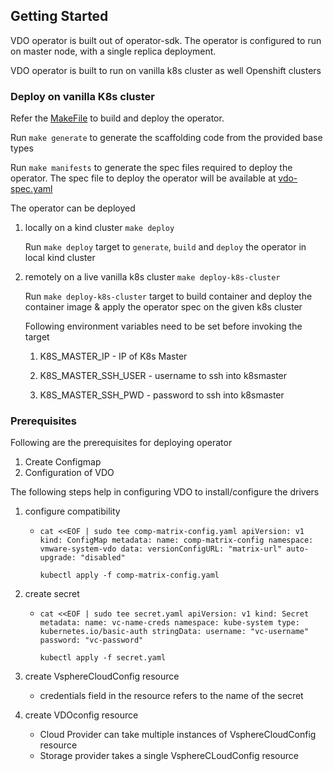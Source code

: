 ## Getting Started

VDO operator is built out of operator-sdk.
The operator is configured to run on master node, with a single replica deployment.

VDO operator is built to run on vanilla k8s cluster as well Openshift clusters

### Deploy on vanilla K8s cluster

Refer the [MakeFile](Makefile) to build and deploy the operator.

Run `make generate` to generate the scaffolding code from the provided base types

Run `make manifests` to generate the spec files required to deploy the operator.
The spec file to deploy the operator will be available at [vdo-spec.yaml](../artifacts/vanilla/vdo-spec.yaml)

The operator can be deployed

1. locally on a kind cluster `make deploy`

   Run `make deploy` target to `generate`, `build` and `deploy`
   the operator in local kind cluster

3. remotely on a live vanilla k8s cluster `make deploy-k8s-cluster`

   Run `make deploy-k8s-cluster` target to build container and
   deploy the container image & apply the operator spec on the given k8s cluster
   
   Following environment variables need to be set before invoking the target

      1. K8S_MASTER_IP - IP of K8s Master

      2. K8S_MASTER_SSH_USER - username to ssh into k8smaster

      3. K8S_MASTER_SSH_PWD - password to ssh into k8smaster


### Prerequisites

Following are the prerequisites for deploying operator

1. Create Configmap
2. Configuration of VDO

The following steps help in configuring VDO to install/configure the drivers

1. configure compatibility

    - `cat <<EOF | sudo tee comp-matrix-config.yaml
      apiVersion: v1
      kind: ConfigMap
      metadata:
      name: comp-matrix-config
      namespace: vmware-system-vdo
      data:
      versionConfigURL: "matrix-url"
      auto-upgrade: "disabled"`

      `kubectl apply -f comp-matrix-config.yaml`

2. create secret

    - `cat <<EOF | sudo tee secret.yaml
      apiVersion: v1
      kind: Secret
      metadata:
      name: vc-name-creds
      namespace: kube-system
      type: kubernetes.io/basic-auth
      stringData:
      username: "vc-username"
      password: "vc-password"`

      `kubectl apply -f secret.yaml`

3. create VsphereCloudConfig resource
    - credentials field in the resource refers to the name of the secret
4. create VDOconfig resource
    - Cloud Provider can take multiple instances of VsphereCloudConfig resource
    - Storage provider takes a single VsphereCLoudConfig resource

